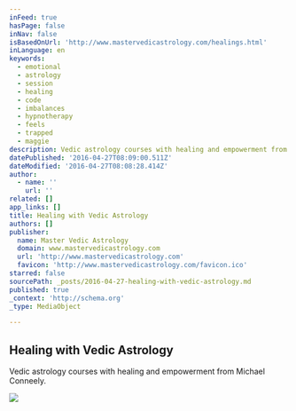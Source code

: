 ```yaml
---
inFeed: true
hasPage: false
inNav: false
isBasedOnUrl: 'http://www.mastervedicastrology.com/healings.html'
inLanguage: en
keywords:
  - emotional
  - astrology
  - session
  - healing
  - code
  - imbalances
  - hypnotherapy
  - feels
  - trapped
  - maggie
description: Vedic astrology courses with healing and empowerment from Michael Conneely.
datePublished: '2016-04-27T08:09:00.511Z'
dateModified: '2016-04-27T08:08:28.414Z'
author:
  - name: ''
    url: ''
related: []
app_links: []
title: Healing with Vedic Astrology
authors: []
publisher:
  name: Master Vedic Astrology
  domain: www.mastervedicastrology.com
  url: 'http://www.mastervedicastrology.com'
  favicon: 'http://www.mastervedicastrology.com/favicon.ico'
starred: false
sourcePath: _posts/2016-04-27-healing-with-vedic-astrology.md
published: true
_context: 'http://schema.org'
_type: MediaObject

---
```

<article style=""><h1>Healing with Vedic Astrology</h1><p>Vedic astrology courses with healing and empowerment from Michael Conneely.</p><img src="https://s3-us-west-2.amazonaws.com/the-grid-img/p/c5731fd8ca1cb0a707d860183a132623e8ed7f55.jpg" /></article>